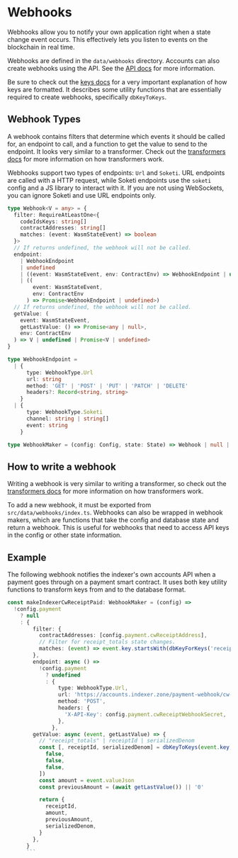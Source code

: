 # Webhooks

Webhooks allow you to notify your own application right when a state change
event occurs. This effectively lets you listen to events on the blockchain in
real time.

Webhooks are defined in the `data/webhooks` directory. Accounts can also create
webhooks using the API. See the [API docs](./api.md) for more information.

Be sure to check out the [keys docs](./keys.md) for a very important explanation
of how keys are formatted. It describes some utility functions that are
essentially required to create webhooks, specifically `dbKeyToKeys`.

## Webhook Types

A webhook contains filters that determine which events it should be called for,
an endpoint to call, and a function to get the value to send to the endpoint. It
looks very similar to a transformer. Check out the [transformers
docs](./transformers.md) for more information on how transformers work.

Webhooks support two types of endpoints: `Url` and `Soketi`. URL endpoints are
called with a HTTP request, while Soketi endpoints use the `soketi` config and a
JS library to interact with it. If you are not using WebSockets, you can ignore
Soketi and use URL endpoints only.

```ts
type Webhook<V = any> = {
  filter: RequireAtLeastOne<{
    codeIdsKeys: string[]
    contractAddresses: string[]
    matches: (event: WasmStateEvent) => boolean
  }>
  // If returns undefined, the webhook will not be called.
  endpoint:
    | WebhookEndpoint
    | undefined
    | ((event: WasmStateEvent, env: ContractEnv) => WebhookEndpoint | undefined)
    | ((
        event: WasmStateEvent,
        env: ContractEnv
      ) => Promise<WebhookEndpoint | undefined>)
  // If returns undefined, the webhook will not be called.
  getValue: (
    event: WasmStateEvent,
    getLastValue: () => Promise<any | null>,
    env: ContractEnv
  ) => V | undefined | Promise<V | undefined>
}

type WebhookEndpoint =
  | {
      type: WebhookType.Url
      url: string
      method: 'GET' | 'POST' | 'PUT' | 'PATCH' | 'DELETE'
      headers?: Record<string, string>
    }
  | {
      type: WebhookType.Soketi
      channel: string | string[]
      event: string
    }

type WebhookMaker = (config: Config, state: State) => Webhook | null | undefined
```

## How to write a webhook

Writing a webhook is very similar to writing a transformer, so check out the
[transformers docs](./transformers.md) for more information on how transformers
work.

To add a new webhook, it must be exported from `src/data/webhooks/index.ts`.
Webhooks can also be wrapped in webhook makers, which are functions that take
the config and database state and return a webhook. This is useful for webhooks
that need to access API keys in the config or other state information.

## Example

The following webhook notifies the indexer's own accounts API when a payment
goes through on a payment smart contract. It uses both key utility functions to
transform keys from and to the database format.

````ts
const makeIndexerCwReceiptPaid: WebhookMaker = (config) =>
  !config.payment
    ? null
    : {
        filter: {
          contractAddresses: [config.payment.cwReceiptAddress],
          // Filter for receipt_totals state changes.
          matches: (event) => event.key.startsWith(dbKeyForKeys('receipt_totals', '')),
        },
        endpoint: async () =>
          !config.payment
            ? undefined
            : {
                type: WebhookType.Url,
                url: 'https://accounts.indexer.zone/payment-webhook/cw-receipt',
                method: 'POST',
                headers: {
                  'X-API-Key': config.payment.cwReceiptWebhookSecret,
                },
              },
        getValue: async (event, getLastValue) => {
          // "receipt_totals" | receiptId | serializedDenom
          const [, receiptId, serializedDenom] = dbKeyToKeys(event.key, [
            false,
            false,
            false,
          ])
          const amount = event.valueJson
          const previousAmount = (await getLastValue()) || '0'

          return {
            receiptId,
            amount,
            previousAmount,
            serializedDenom,
          }
        },
      }
      ```
````
